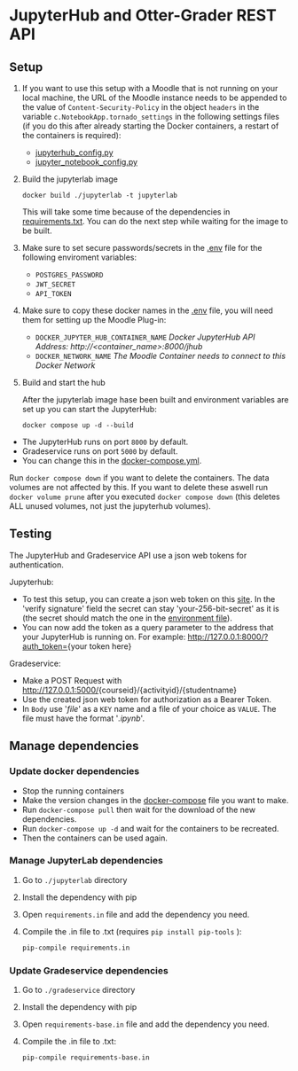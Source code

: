 # JupyterHub and Otter-Grader REST API

## Setup

1. If you want to use this setup with a Moodle that is not running on your local machine, the URL of the Moodle instance needs to be appended to the value of `Content-Security-Policy` in the object `headers` in the variable `c.NotebookApp.tornado_settings` in the following settings files (if you do this after already starting the Docker containers, a restart of the containers is required):

   - [jupyterhub_config.py](./jupyterhub/jupyterhub_config.py?plain=1#L42)
   - [jupyter_notebook_config.py](./jupyterlab/jupyter_notebook_config.py?plain=1#L25)

1. Build the jupyterlab image

   ```shell
   docker build ./jupyterlab -t jupyterlab
   ```

   This will take some time because of the dependencies in [requirements.txt](./jupyterlab/requirements.txt).
   You can do the next step while waiting for the image to be built.

1. Make sure to set secure passwords/secrets in the [.env](./.env) file for the following enviroment variables:

   - `POSTGRES_PASSWORD`
   - `JWT_SECRET`
   - `API_TOKEN`

1. Make sure to copy these docker names in the [.env](./.env) file, you will need them for setting up the Moodle Plug-in:

   - `DOCKER_JUPYTER_HUB_CONTAINER_NAME`
   *Docker JupyterHub API Address: http://&lt;container_name&gt;:8000/jhub*
   - `DOCKER_NETWORK_NAME`
   *The Moodle Container needs to connect to this Docker Network*

1. Build and start the hub

   After the jupyterlab image hase been built and environment variables are set up you can start the JupyterHub:

   ```shell
   docker compose up -d --build
   ```

- The JupyterHub runs on port `8000` by default.
- Gradeservice runs on port `5000` by default.
- You can change this in the [docker-compose.yml](./docker-compose.yml).

Run `docker compose down` if you want to delete the containers. The data volumes are not affected by this. If you want to delete these aswell run `docker volume prune` after you executed `docker compose down` (this deletes ALL unused volumes, not just the jupyterhub volumes).

## Testing

The JupyterHub and Gradeservice API use a json web tokens for authentication.

Jupyterhub:

- To test this setup, you can create a json web token on this [site](https://jwt.io/#debugger-io).
  In the 'verify signature' field the secret can stay 'your-256-bit-secret' as it is (the secret should match the one in the [environment file](.env)).
- You can now add the token as a query parameter to the address that your JupyterHub is running on.
  For example: <http://127.0.0.1:8000/?auth_token=>{your token here}

Gradeservice:

- Make a POST Request with <http://127.0.0.1:5000/>{courseid}/{activityid}/{studentname}
- Use the created json web token for authorization as a Bearer Token.
- In `Body` use '_file_' as a `KEY` name and a file of your choice as `VALUE`. The file must have the format '_.ipynb_'.

## Manage dependencies

### Update docker dependencies

- Stop the running containers
- Make the version changes in the [docker-compose](docker-compose.yml) file you want to make.
- Run `docker-compose pull` then wait for the download of the new dependencies.
- Run `docker-compose up -d` and wait for the containers to be recreated.
- Then the containers can be used again.

### Manage JupyterLab dependencies

1. Go to `./jupyterlab` directory
1. Install the dependency with pip
1. Open `requirements.in` file and add the dependency you need.
1. Compile the .in file to .txt (requires `pip install pip-tools` ):

   ```sh
   pip-compile requirements.in
   ```

### Update Gradeservice dependencies

1. Go to `./gradeservice` directory
1. Install the dependency with pip
1. Open `requirements-base.in` file and add the dependency you need.
1. Compile the .in file to .txt:

   ```sh
   pip-compile requirements-base.in
   ```

